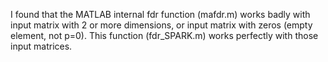 I found that the MATLAB internal fdr function (mafdr.m) works badly with input matrix with 2 or more dimensions, or input matrix with zeros (empty element, not p=0).
This function (fdr_SPARK.m) works perfectly with those input matrices. 
